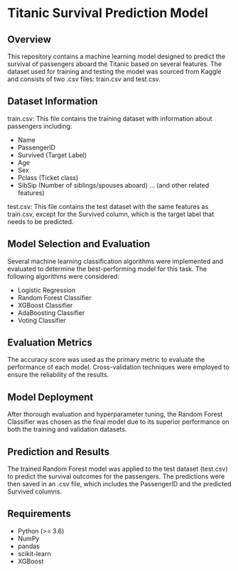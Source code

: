 # Titanic Survival Prediction Model
## Overview
This repository contains a machine learning model designed to predict the survival of passengers aboard the Titanic based on several features. The dataset used for training and testing the model was sourced from Kaggle and consists of two .csv files: train.csv and test.csv.

## Dataset Information
train.csv: This file contains the training dataset with information about passengers including:
- Name
- PassengerID
- Survived (Target Label)
- Age
- Sex
- Pclass (Ticket class)
- SibSip (Number of siblings/spouses aboard)
... (and other related features)
  
test.csv: This file contains the test dataset with the same features as train.csv, except for the Survived column, which is the target label that needs to be predicted.

## Model Selection and Evaluation
Several machine learning classification algorithms were implemented and evaluated to determine the best-performing model for this task. The following algorithms were considered:
- Logistic Regression
- Random Forest Classifier
- XGBoost Classifier
- AdaBoosting Classifier
- Voting Classifier
  
## Evaluation Metrics
The accuracy score was used as the primary metric to evaluate the performance of each model. Cross-validation techniques were employed to ensure the reliability of the results.

## Model Deployment
After thorough evaluation and hyperparameter tuning, the Random Forest Classifier was chosen as the final model due to its superior performance on both the training and validation datasets.

## Prediction and Results
The trained Random Forest model was applied to the test dataset (test.csv) to predict the survival outcomes for the passengers. The predictions were then saved in an .csv file, which includes the PassengerID and the predicted Survived columns.

## Requirements
- Python (>= 3.6)
- NumPy
- pandas
- scikit-learn
- XGBoost
